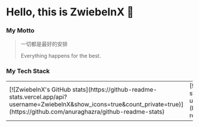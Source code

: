 # Hello, this is ZwiebelnX 👋

### My Motto
> 一切都是最好的安排
>
> Everything happens for the best.

### My Tech Stack

<table>
  <tr>
    <td>
[![ZwiebelnX's GitHub stats](https://github-readme-stats.vercel.app/api?username=ZwiebelnX&show_icons=true&count_private=true)](https://github.com/anuraghazra/github-readme-stats)
    </td>
    <td>
[![Top Langs](https://github-readme-stats.vercel.app/api/top-langs/?username=ZwiebelnX)](https://github.com/anuraghazra/github-readme-stats)
    </td>
  </tr>
  </table>
<div style="
    display: flex;
">
  

<!--
**ZwiebelnX/ZwiebelnX** is a ✨ _special_ ✨ repository because its `README.md` (this file) appears on your GitHub profile.

Here are some ideas to get you started:

- 🔭 I’m currently working on ...
- 🌱 I’m currently learning ...
- 👯 I’m looking to collaborate on ...
- 🤔 I’m looking for help with ...
- 💬 Ask me about ...
- 📫 How to reach me: ...
- 😄 Pronouns: ...
- ⚡ Fun fact: ...
-->
